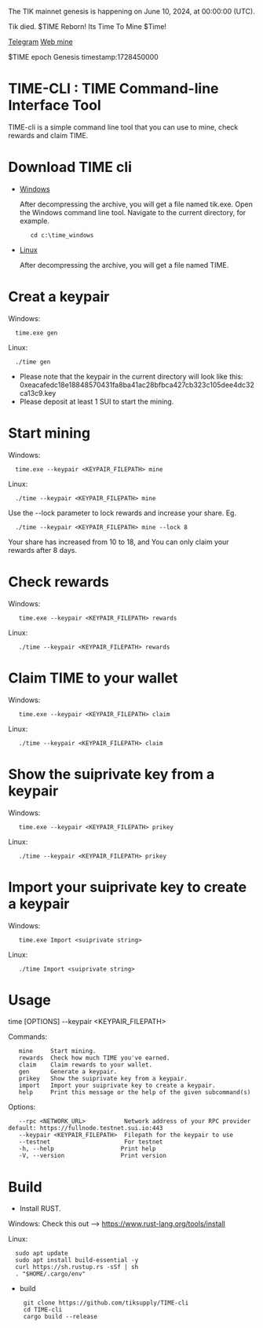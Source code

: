 The TIK mainnet genesis is happening on June 10, 2024, at 00:00:00  (UTC). 




Tik died. $TIME Reborn! Its Time To Mine $Time!



[Telegram](https://t.me/+xIQLofb3wKQ2YjM1)
[Web mine](https://timemine.life)



$TIME epoch Genesis timestamp:1728450000





# TIME-CLI : TIME Command-line Interface Tool

TIME-cli is a simple command line tool that you can use to mine, check rewards and claim TIME.

# Download TIME cli

- <a href="1" target="_blank">Windows</a>

   After decompressing the archive, you will get a file named tik.exe. Open the Windows command line tool. Navigate to the current directory, for example.

         cd c:\time_windows
    


- <a href="2" target="_blank">Linux</a>

   After decompressing the archive, you will get a file named TIME.


# Creat a keypair

Windows:

      time.exe gen
       
Linux:

      ./time gen

- Please note that the keypair in the current directory will look like this:  0xeacafedc18e18848570431fa8ba41ac28bfbca427cb323c105dee4dc32ca13c9.key
- Please deposit at least 1 SUI to start the mining.


# Start mining

Windows:

      time.exe --keypair <KEYPAIR_FILEPATH> mine

Linux:

      ./time --keypair <KEYPAIR_FILEPATH> mine

Use the --lock parameter to lock rewards and increase your share. Eg.

      ./time --keypair <KEYPAIR_FILEPATH> mine --lock 8 

Your share has increased from 10 to 18, and You can only claim your rewards after 8 days. 

# Check rewards

Windows:

       time.exe --keypair <KEYPAIR_FILEPATH> rewards

Linux:

       ./time --keypair <KEYPAIR_FILEPATH> rewards

# Claim TIME to your wallet 

Windows:

       time.exe --keypair <KEYPAIR_FILEPATH> claim

Linux:

       ./time --keypair <KEYPAIR_FILEPATH> claim

# Show the suiprivate key from a keypair

Windows:

       time.exe --keypair <KEYPAIR_FILEPATH> prikey

Linux:

       ./time --keypair <KEYPAIR_FILEPATH> prikey


# Import your suiprivate key to create a keypair

Windows:

       time.exe Import <suiprivate string> 

Linux:

       ./time Import <suiprivate string>


# Usage
time [OPTIONS] --keypair <KEYPAIR_FILEPATH> <COMMAND>

Commands:

       mine     Start mining.
       rewards  Check how much TIME you've earned.
       claim    Claim rewards to your wallet.
       gen      Generate a keypair.
       prikey   Show the suiprivate key from a keypair.
       import   Import your suiprivate key to create a keypair.
       help     Print this message or the help of the given subcommand(s)


Options:

       --rpc <NETWORK_URL>           Network address of your RPC provider default: https://fullnode.testnet.sui.io:443
       --keypair <KEYPAIR_FILEPATH>  Filepath for the keypair to use
       --testnet                     For testnet
       -h, --help                   Print help
       -V, --version                Print version


# Build

- Install RUST. 

Windows: Check this out -->  <a href="https://www.rust-lang.org/tools/install" target="_blank">https://www.rust-lang.org/tools/install</a>

Linux:


      sudo apt update
      sudo apt install build-essential -y
      curl https://sh.rustup.rs -sSf | sh
      . "$HOME/.cargo/env"



- build
         
       git clone https://github.com/tiksupply/TIME-cli
       cd TIME-cli
       cargo build --release
